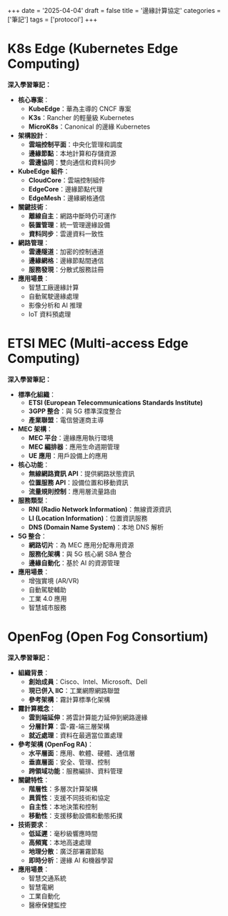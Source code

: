 +++
date = '2025-04-04'
draft = false
title = '邊緣計算協定'
categories = ['筆記']
tags = ['protocol']
+++

# K8s Edge (Kubernetes Edge Computing)

**深入學習筆記：**
- **核心專案**：
  * **KubeEdge**：華為主導的 CNCF 專案
  * **K3s**：Rancher 的輕量級 Kubernetes
  * **MicroK8s**：Canonical 的邊緣 Kubernetes
- **架構設計**：
  * **雲端控制平面**：中央化管理和調度
  * **邊緣節點**：本地計算和存儲資源
  * **雲邊協同**：雙向通信和資料同步
- **KubeEdge 組件**：
  * **CloudCore**：雲端控制組件
  * **EdgeCore**：邊緣節點代理
  * **EdgeMesh**：邊緣網格通信
- **關鍵技術**：
  * **離線自主**：網路中斷時仍可運作
  * **裝置管理**：統一管理邊緣設備
  * **資料同步**：雲邊資料一致性
- **網路管理**：
  * **雲邊隧道**：加密的控制通道
  * **邊緣網格**：邊緣節點間通信
  * **服務發現**：分散式服務註冊
- **應用場景**：
  * 智慧工廠邊緣計算
  * 自動駕駛邊緣處理
  * 影像分析和 AI 推理
  * IoT 資料預處理

# ETSI MEC (Multi-access Edge Computing)

**深入學習筆記：**
- **標準化組織**：
  * **ETSI (European Telecommunications Standards Institute)**
  * **3GPP 整合**：與 5G 標準深度整合
  * **產業聯盟**：電信營運商主導
- **MEC 架構**：
  * **MEC 平台**：邊緣應用執行環境
  * **MEC 編排器**：應用生命週期管理
  * **UE 應用**：用戶設備上的應用
- **核心功能**：
  * **無線網路資訊 API**：提供網路狀態資訊
  * **位置服務 API**：設備位置和移動資訊
  * **流量規則控制**：應用層流量路由
- **服務類型**：
  * **RNI (Radio Network Information)**：無線資源資訊
  * **LI (Location Information)**：位置資訊服務
  * **DNS (Domain Name System)**：本地 DNS 解析
- **5G 整合**：
  * **網路切片**：為 MEC 應用分配專用資源
  * **服務化架構**：與 5G 核心網 SBA 整合
  * **邊緣自動化**：基於 AI 的資源管理
- **應用場景**：
  * 增強實境 (AR/VR)
  * 自動駕駛輔助
  * 工業 4.0 應用
  * 智慧城市服務

# OpenFog (Open Fog Consortium) 

**深入學習筆記：**
- **組織背景**：
  * **創始成員**：Cisco、Intel、Microsoft、Dell
  * **現已併入 IIC**：工業網際網路聯盟
  * **參考架構**：霧計算標準化架構
- **霧計算概念**：
  * **雲到端延伸**：將雲計算能力延伸到網路邊緣
  * **分層計算**：雲-霧-端三層架構
  * **就近處理**：資料在最適當位置處理
- **參考架構 (OpenFog RA)**：
  * **水平層面**：應用、軟體、硬體、通信層
  * **垂直層面**：安全、管理、控制
  * **跨領域功能**：服務編排、資料管理
- **關鍵特性**：
  * **階層性**：多層次計算架構
  * **異質性**：支援不同技術和協定
  * **自主性**：本地決策和控制
  * **移動性**：支援移動設備和動態拓撲
- **技術要求**：
  * **低延遲**：毫秒級響應時間
  * **高頻寬**：本地高速處理
  * **地理分散**：廣泛部署霧節點
  * **即時分析**：邊緣 AI 和機器學習
- **應用場景**：
  * 智慧交通系統
  * 智慧電網
  * 工業自動化
  * 醫療保健監控